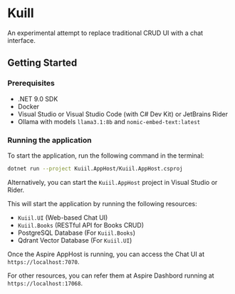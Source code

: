 # Kuill

An experimental attempt to replace traditional CRUD UI with a chat interface.

## Getting Started

### Prerequisites

- .NET 9.0 SDK
- Docker
- Visual Studio or Visual Studio Code (with C# Dev Kit) or JetBrains Rider
- Ollama with models `llama3.1:8b` and `nomic-embed-text:latest`

### Running the application

To start the application, run the following command in the terminal:

```bash
dotnet run --project Kuiil.AppHost/Kuiil.AppHost.csproj
```

Alternatively, you can start the `Kuiil.AppHost` project in Visual Studio or Rider.

This will start the application by running the following resources:

- `Kuiil.UI` (Web-based Chat UI)
- `Kuiil.Books` (RESTful API for Books CRUD)
- PostgreSQL Database (For `Kuiil.Books`)
- Qdrant Vector Database (For `Kuiil.UI`)

Once the Aspire AppHost is running, you can access the Chat UI at `https://localhost:7070`.

For other resources, you can refer them at Aspire Dashbord running at `https://localhost:17068`.